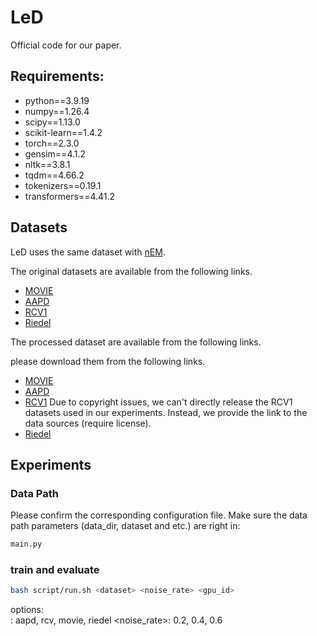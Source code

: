 

# LeD

Official code for our paper. 

## Requirements: 
* python==3.9.19 
* numpy==1.26.4   
* scipy==1.13.0  
* scikit-learn==1.4.2
* torch==2.3.0
* gensim==4.1.2
* nltk==3.8.1
* tqdm==4.66.2
* tokenizers==0.19.1 
* transformers==4.41.2


## Datasets
LeD uses the same dataset with [nEM](https://ieeexplore.ieee.org/document/9975199).

The original datasets are available from the following links.

* [MOVIE](https://github.com/davidsbatista/text-classification)
* [AAPD](https://git.uwaterloo.ca/jimmylin/Castor-data/tree/master/datasets/AAPD/data)
* [RCV1](http://www.ai.mit.edu/projects/jmlr/papers/volume5/lewis04a/lyrl2004_rcv1v2_README.htm)
* [Riedel](https://github.com/AlbertChen1991/nEM)

The processed dataset are available from the following links.

please download them from the following links.
* [MOVIE](https://www.dropbox.com/scl/fi/mpodhwyxj7y25i9pj25en/MOVIE.zip?rlkey=w2rgb59p6mt4tcdtla5vtguma&e=1&st=0rs70q5i&dl=0)
* [AAPD](https://www.dropbox.com/scl/fi/veorgip9rawzocd6z51tz/AAPD.zip?rlkey=4gvuxmetaox2e46ie9oxxvt36&e=1&st=l99z6yze&dl=0)
* [RCV1](http://www.ai.mit.edu/projects/jmlr/papers/volume5/lewis04a/lyrl2004_rcv1v2_README.htm) Due to copyright issues, we can't directly release the RCV1 datasets used in our experiments. Instead, we provide the link to the data sources (require license).
* [Riedel](https://drive.google.com/drive/folders/1u2HVCYoJcV5SiFcmrP0yEIn5E5tJ6Mbg)


## Experiments

### Data Path
Please confirm the corresponding configuration file. Make sure the data path parameters (data_dir, dataset and etc.) are right in:   
```bash
main.py
```

### train and evaluate
```bash
bash script/run.sh <dataset> <noise_rate> <gpu_id> 
```
options:  
<dataset>: aapd, rcv, movie, riedel
<noise_rate>: 0.2, 0.4, 0.6


